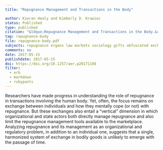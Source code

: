 ```yaml
---
title: "Repugnance Management and Transactions in the Body"

author: Kieran Healy and Kimberly D. Krawiec
status: Published
type: published
citation: "&ldquo;Repugnance Management and Transactions in the Body.&rdquo; <em>American Economic Review</em> Papers and Proceedings (2017), 107: 86-90." 
tag: repugnance-body
file: repugnance-body.pdf
subjects: repugnance organs law markets sociology gifts obfuscated exchange
comments: no
date: 2017-05-15
publishdate: 2017-05-15
doi: https://doi.org/10.1257/aer.p20171108
filter:
  - erb
  - markdown
  - rubypants
---
```


Researchers have made progress in understanding the role of repugnance in transactions involving the human body. Yet, often, the focus remains on exchange between individuals and how they mentally cope (or not) with repugnance. But these exchanges also entail a “vertical” dimension in which organizational and state actors both directly manage repugnance and also limit the repugnance management tools available to the marketplace. Analyzing repugnance and its management as an organizational and regulatory problem, in addition to an individual one, suggests that a single, harmonized system of exchange in bodily goods is unlikely to emerge with the passage of time. 
